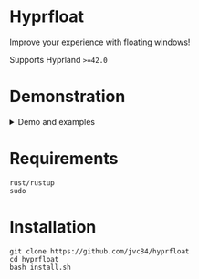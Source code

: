 # Hyprfloat

Improve your experience with floating windows!

Supports Hyprland `>=42.0`

# Demonstration

 <details> 
  <summary>Demo and examples</summary>

# hfopen



https://github.com/user-attachments/assets/df9a8e61-21b2-4da5-9ee4-b65b056d487f



`hyprland.conf`:
```
bind = Super Shift, Return, exec, hfopen -o -s 600x450 -p cursor kitty
bind = Super Shift, R, exec, hfopen -o -s 700x650 -p center "kitty ranger"
```

# hftogglefloating



https://github.com/user-attachments/assets/ee18e752-b0b0-4248-b1af-e6c0b4ae8098



`hyprland.conf`:
```
bind = Super Shift, Space, exec, hftogglefloating -p center
bind = Super, Space, exec, hftogglefloating -d -p cursor
```

# hfresizeactive



https://github.com/user-attachments/assets/554d927b-b9d3-4c7a-bb47-773bae5ae722



`hyprland.conf`:
```
bind = Super Alt, Left , exec, hfresizeactive  -100   0    
bind = Super Alt, Down , exec, hfresizeactive   0     100     
bind = Super Alt, Up   , exec, hfresizeactive   0    -100    
bind = Super Alt, Right, exec, hfresizeactive   100   0     

```

# hfmovewindow



https://github.com/user-attachments/assets/aa839f2b-d0c5-4156-97d8-ae394889c62e



`hyprland.conf`:
```
bind = Super SHIFT, Left , exec, hfmovewindow l    
bind = Super SHIFT, Down , exec, hfmovewindow d   
bind = Super SHIFT, Up   , exec, hfmovewindow u   
bind = Super SHIFT, Right, exec, hfmovewindow r   
```

</details>


# Requirements
```
rust/rustup
sudo
```

# Installation
```
git clone https://github.com/jvc84/hyprfloat
cd hyprfloat
bash install.sh
```









